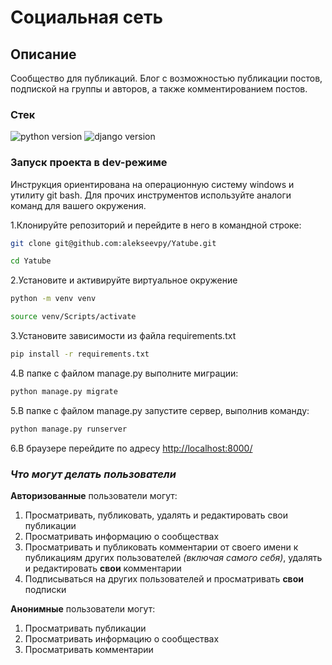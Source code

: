 # Социальная сеть

## **Описание**

Сообщество для публикаций. Блог с возможностью публикации постов, подпиской на
группы и авторов, а также комментированием постов.

### **Стек**

![python version](https://img.shields.io/badge/Python-3.9-green)
![django version](https://img.shields.io/badge/Django-2.2-green)

### **Запуск проекта в dev-режиме**

Инструкция ориентирована на операционную систему windows и утилиту git bash.
Для прочих инструментов используйте аналоги команд для вашего окружения.

1.Клонируйте репозиторий и перейдите в него в командной строке:

``` bash
git clone git@github.com:alekseevpy/Yatube.git
```

``` bash
cd Yatube
```

2.Установите и активируйте виртуальное окружение

``` bash
python -m venv venv
```

``` bash
source venv/Scripts/activate
```

3.Установите зависимости из файла requirements.txt

``` bash
pip install -r requirements.txt
```

4.В папке с файлом manage.py выполните миграции:

``` bash
python manage.py migrate
```

5.В папке с файлом manage.py запустите сервер, выполнив команду:

``` bash
python manage.py runserver
```

6.В браузере перейдите по адресу <http://localhost:8000/>

### *Что могут делать пользователи*

**Авторизованные** пользователи могут:

1. Просматривать, публиковать, удалять и редактировать свои публикации
2. Просматривать информацию о сообществах
3. Просматривать и публиковать комментарии от своего имени к публикациям
других пользователей *(включая самого себя)*, удалять и редактировать **свои**
комментарии
4. Подписываться на других пользователей и просматривать **свои** подписки

**Анонимные** пользователи могут:

1. Просматривать публикации
2. Просматривать информацию о сообществах
3. Просматривать комментарии
